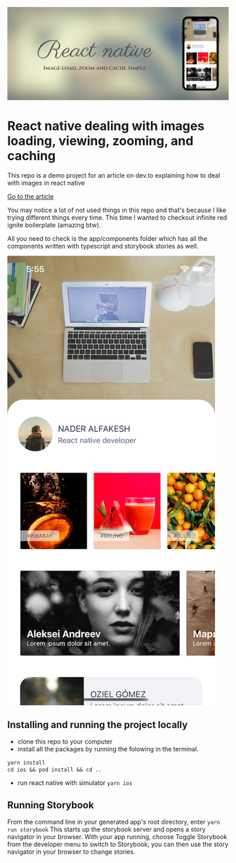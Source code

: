 ![Repo banner](assets/repo/banner.png)

# React native dealing with images loading, viewing, zooming, and caching

This repo is a demo project for an article on dev.to explaining how to deal with images in react native

[Go to the article](https://dev.to/naderalfakesh/building-reusable-image-components-for-react-native-3iah-temp-slug-4684821?preview=0309aa4b5f0b61a90b3db402d8f0607a962a47992f2383188aa7910c9325407c94959a67145574774d6c96d44791813f07208950ef1993cb4b0bc398)

You may notice a lot of not used things in this repo and that's because I like trying different things every time.
This time I wanted to checkout infinite red ignite boilerplate (amazing btw).

All you need to check is the app/components folder which has all the components written with typescript and storybook stories as well.

![Demo view of the final project](assets/repo/demo.png)

## Installing and running the project locally

- clone this repo to your computer
- install all the packages by running the folowing in the terminal.

```
yarn install
cd ios && pod install && cd ..
```

- run react native with simulator `yarn ios`

## Running Storybook

From the command line in your generated app's root directory, enter `yarn run storybook`
This starts up the storybook server and opens a story navigator in your browser. With your app
running, choose Toggle Storybook from the developer menu to switch to Storybook; you can then
use the story navigator in your browser to change stories.
